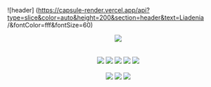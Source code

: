 <!-- - 👋 Hi, I’m @Liadenia
- 👀 I’m interested in Frontend and Art
- 🌱 I’m currently learning Language
- 💞️ I’m looking to collaborate on ...
- 📫 How to reach me ...

Liadenia/Liadenia is a ✨ special ✨ repository because its `README.md` (this file) appears on your GitHub profile.
You can click the Preview link to take a look at your changes.
--->

![header] (https://capsule-render.vercel.app/api?type=slice&color=auto&height=200&section=header&text=Liadenia /&fontColor=fff&fontSize=60)

<div align=center>
  <img src="https://github-readme-stats.vercel.app/api/top-langs/?username=Liadenia&layout=compact">
  <br>
  <br>
  <br>
	<img src="https://img.shields.io/badge/HTML5-E34F26?style=flat&logo=HTML5&logoColor=white" />
	<img src="https://img.shields.io/badge/CSS3-1572B6?style=flat&logo=CSS3&logoColor=white" />
	<img src="https://img.shields.io/badge/Sass-CC6699?style=flat&logo=Sass&logoColor=white" />
	<img src="https://img.shields.io/badge/jQuery-0769AD?style=flat&logo=jQuery&logoColor=white" />
	<img src="https://img.shields.io/badge/JavaScript-F7DF1E?style=flat&logo=JavaScript&logoColor=white" />
  <br>
  <br>
	<img src="https://img.shields.io/badge/AdobePhotoshop-31A8FF?style=flat&logo=Photoshop&logoColor=white" />
	<img src="https://img.shields.io/badge/AdobeIllustrator-FF9A00?style=flat&logo=Illustrator&logoColor=white" />
	<img src="https://img.shields.io/badge/Figma-F24E1E?style=flat&logo=Figma&logoColor=white" />
</div>
